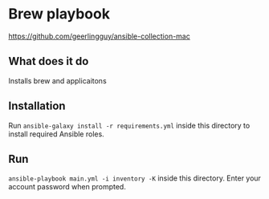 # Brew playbook
https://github.com/geerlingguy/ansible-collection-mac

## What does it do
Installs brew and applicaitons

## Installation 
Run `ansible-galaxy install -r requirements.yml` inside this directory to install required Ansible roles.


## Run
`ansible-playbook main.yml -i inventory -K` inside this directory. Enter your account password when prompted. 
